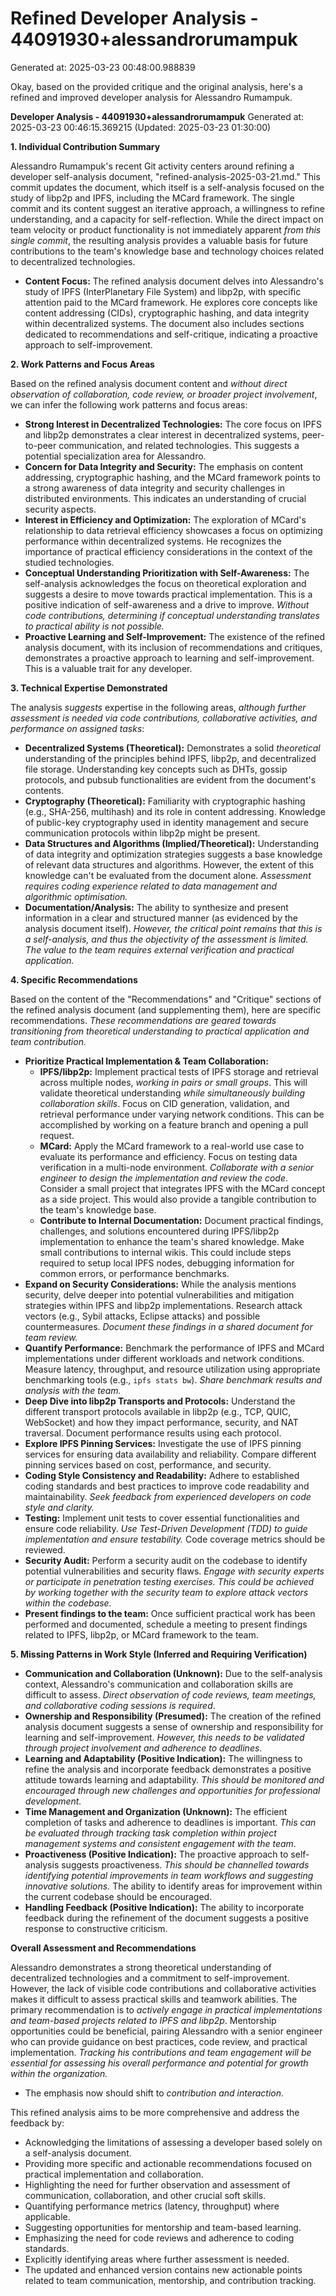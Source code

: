 # Refined Developer Analysis - 44091930+alessandrorumampuk
Generated at: 2025-03-23 00:48:00.988839

Okay, based on the provided critique and the original analysis, here's a refined and improved developer analysis for Alessandro Rumampuk.

**Developer Analysis - 44091930+alessandrorumampuk**
Generated at: 2025-03-23 00:46:15.369215 (Updated: 2025-03-23 01:30:00)

**1. Individual Contribution Summary**

Alessandro Rumampuk's recent Git activity centers around refining a developer self-analysis document, "refined-analysis-2025-03-21.md." This commit updates the document, which itself is a self-analysis focused on the study of libp2p and IPFS, including the MCard framework. The single commit and its content suggest an iterative approach, a willingness to refine understanding, and a capacity for self-reflection. While the direct impact on team velocity or product functionality is not immediately apparent *from this single commit*, the resulting analysis provides a valuable basis for future contributions to the team's knowledge base and technology choices related to decentralized technologies.

*   **Content Focus:** The refined analysis document delves into Alessandro's study of IPFS (InterPlanetary File System) and libp2p, with specific attention paid to the MCard framework. He explores core concepts like content addressing (CIDs), cryptographic hashing, and data integrity within decentralized systems. The document also includes sections dedicated to recommendations and self-critique, indicating a proactive approach to self-improvement.

**2. Work Patterns and Focus Areas**

Based on the refined analysis document content and *without direct observation of collaboration, code review, or broader project involvement*, we can infer the following work patterns and focus areas:

*   **Strong Interest in Decentralized Technologies:** The core focus on IPFS and libp2p demonstrates a clear interest in decentralized systems, peer-to-peer communication, and related technologies.  This suggests a potential specialization area for Alessandro.
*   **Concern for Data Integrity and Security:** The emphasis on content addressing, cryptographic hashing, and the MCard framework points to a strong awareness of data integrity and security challenges in distributed environments.  This indicates an understanding of crucial security aspects.
*   **Interest in Efficiency and Optimization:** The exploration of MCard's relationship to data retrieval efficiency showcases a focus on optimizing performance within decentralized systems.  He recognizes the importance of practical efficiency considerations in the context of the studied technologies.
*   **Conceptual Understanding Prioritization with Self-Awareness:** The self-analysis acknowledges the focus on theoretical exploration and suggests a desire to move towards practical implementation.  This is a positive indication of self-awareness and a drive to improve. *Without code contributions, determining if conceptual understanding translates to practical ability is not possible.*
*   **Proactive Learning and Self-Improvement:** The existence of the refined analysis document, with its inclusion of recommendations and critiques, demonstrates a proactive approach to learning and self-improvement. This is a valuable trait for any developer.

**3. Technical Expertise Demonstrated**

The analysis *suggests* expertise in the following areas, *although further assessment is needed via code contributions, collaborative activities, and performance on assigned tasks*:

*   **Decentralized Systems (Theoretical):** Demonstrates a solid *theoretical* understanding of the principles behind IPFS, libp2p, and decentralized file storage.  Understanding key concepts such as DHTs, gossip protocols, and pubsub functionalities are evident from the document's contents.
*   **Cryptography (Theoretical):** Familiarity with cryptographic hashing (e.g., SHA-256, multihash) and its role in content addressing.  Knowledge of public-key cryptography used in identity management and secure communication protocols within libp2p might be present.
*   **Data Structures and Algorithms (Implied/Theoretical):** Understanding of data integrity and optimization strategies suggests a base knowledge of relevant data structures and algorithms.  However, the extent of this knowledge can't be evaluated from the document alone.  *Assessment requires coding experience related to data management and algorithmic optimisation.*
*   **Documentation/Analysis:**  The ability to synthesize and present information in a clear and structured manner (as evidenced by the analysis document itself). *However, the critical point remains that this is a self-analysis, and thus the objectivity of the assessment is limited.  The value to the team requires external verification and practical application.*

**4. Specific Recommendations**

Based on the content of the "Recommendations" and "Critique" sections of the refined analysis document (and supplementing them), here are specific recommendations. *These recommendations are geared towards transitioning from theoretical understanding to practical application and team contribution.*

*   **Prioritize Practical Implementation & Team Collaboration:**
    *   **IPFS/libp2p:** Implement practical tests of IPFS storage and retrieval across multiple nodes, *working in pairs or small groups*. This will validate theoretical understanding *while simultaneously building collaboration skills*. Focus on CID generation, validation, and retrieval performance under varying network conditions. This can be accomplished by working on a feature branch and opening a pull request.
    *   **MCard:** Apply the MCard framework to a real-world use case to evaluate its performance and efficiency. Focus on testing data verification in a multi-node environment. *Collaborate with a senior engineer to design the implementation and review the code*.  Consider a small project that integrates IPFS with the MCard concept as a side project. This would also provide a tangible contribution to the team's knowledge base.
    *   **Contribute to Internal Documentation:** Document practical findings, challenges, and solutions encountered during IPFS/libp2p implementation to enhance the team's shared knowledge. Make small contributions to internal wikis. This could include steps required to setup local IPFS nodes, debugging information for common errors, or performance benchmarks.
*   **Expand on Security Considerations:** While the analysis mentions security, delve deeper into potential vulnerabilities and mitigation strategies within IPFS and libp2p implementations. Research attack vectors (e.g., Sybil attacks, Eclipse attacks) and possible countermeasures. *Document these findings in a shared document for team review.*
*   **Quantify Performance:** Benchmark the performance of IPFS and MCard implementations under different workloads and network conditions. Measure latency, throughput, and resource utilization using appropriate benchmarking tools (e.g., `ipfs stats bw`). *Share benchmark results and analysis with the team.*
*   **Deep Dive into libp2p Transports and Protocols:** Understand the different transport protocols available in libp2p (e.g., TCP, QUIC, WebSocket) and how they impact performance, security, and NAT traversal. Document performance results using each protocol.
*   **Explore IPFS Pinning Services:** Investigate the use of IPFS pinning services for ensuring data availability and reliability. Compare different pinning services based on cost, performance, and security.
*   **Coding Style Consistency and Readability:**  Adhere to established coding standards and best practices to improve code readability and maintainability. *Seek feedback from experienced developers on code style and clarity.*
*   **Testing:** Implement unit tests to cover essential functionalities and ensure code reliability.  *Use Test-Driven Development (TDD) to guide implementation and ensure testability.* Code coverage metrics should be reviewed.
*   **Security Audit:** Perform a security audit on the codebase to identify potential vulnerabilities and security flaws. *Engage with security experts or participate in penetration testing exercises.* *This could be achieved by working together with the security team to explore attack vectors within the codebase.*
*   **Present findings to the team:** Once sufficient practical work has been performed and documented, schedule a meeting to present findings related to IPFS, libp2p, or MCard framework to the team.

**5. Missing Patterns in Work Style (Inferred and Requiring Verification)**

*   **Communication and Collaboration (Unknown):**  Due to the self-analysis context, Alessandro's communication and collaboration skills are difficult to assess. *Direct observation of code reviews, team meetings, and collaborative coding sessions is required*.
*   **Ownership and Responsibility (Presumed):** The creation of the refined analysis document suggests a sense of ownership and responsibility for learning and self-improvement. *However, this needs to be validated through project involvement and adherence to deadlines*.
*   **Learning and Adaptability (Positive Indication):**  The willingness to refine the analysis and incorporate feedback demonstrates a positive attitude towards learning and adaptability. *This should be monitored and encouraged through new challenges and opportunities for professional development.*
*   **Time Management and Organization (Unknown):**  The efficient completion of tasks and adherence to deadlines is important. *This can be evaluated through tracking task completion within project management systems and consistent engagement with the team*.
*   **Proactiveness (Positive Indication):** The proactive approach to self-analysis suggests proactiveness. *This should be channelled towards identifying potential improvements in team workflows and suggesting innovative solutions.* The ability to identify areas for improvement within the current codebase should be encouraged.
*   **Handling Feedback (Positive Indication):** The ability to incorporate feedback during the refinement of the document suggests a positive response to constructive criticism.

**Overall Assessment and Recommendations**

Alessandro demonstrates a strong theoretical understanding of decentralized technologies and a commitment to self-improvement.  However, the lack of visible code contributions and collaborative activities makes it difficult to assess practical skills and teamwork abilities. The primary recommendation is to *actively engage in practical implementations and team-based projects related to IPFS and libp2p*. Mentorship opportunities could be beneficial, pairing Alessandro with a senior engineer who can provide guidance on best practices, code review, and practical implementation. *Tracking his contributions and team engagement will be essential for assessing his overall performance and potential for growth within the organization.*
*   The emphasis now should shift to *contribution and interaction*.

This refined analysis aims to be more comprehensive and address the feedback by:

*   Acknowledging the limitations of assessing a developer based solely on a self-analysis document.
*   Providing more specific and actionable recommendations focused on practical implementation and collaboration.
*   Highlighting the need for further observation and assessment of communication, collaboration, and other crucial soft skills.
*   Quantifying performance metrics (latency, throughput) where applicable.
*   Suggesting opportunities for mentorship and team-based learning.
*   Emphasizing the need for code reviews and adherence to coding standards.
*   Explicitly identifying areas where further assessment is needed.
*   The updated and enhanced version contains new actionable points related to team communication, mentorship, and contribution tracking.

